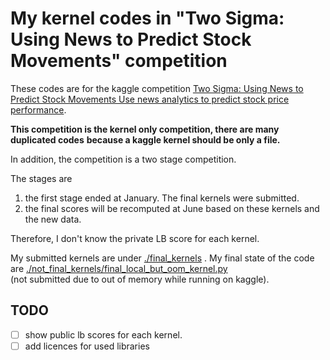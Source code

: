 
# My kernel codes in "Two Sigma: Using News to Predict Stock Movements" competition

These codes are for the kaggle competition 
[Two Sigma: Using News to Predict Stock Movements
Use news analytics to predict stock price performance](https://www.kaggle.com/c/two-sigma-financial-news).

**This competition is the kernel only competition, there are many duplicated codes**
**because a kaggle kernel should be only a file.**

In addition, the competition is a two stage competition.  

The stages are

1. the first stage ended at January.  The final kernels were submitted.
2. the final scores will be recomputed at June based on these kernels and the new data.

Therefore, I don't know the private LB score for each kernel.  

My submitted kernels are under [./final_kernels](./final_kernels)  .
My final state of the code are [./not_final_kernels/final_local_but_oom_kernel.py](not_final_kernels/final_local_but_oom_kernel.py)   
(not submitted due to out of memory while running on kaggle).

## TODO

- [ ] show public lb scores for each kernel.
- [ ] add licences for used libraries
